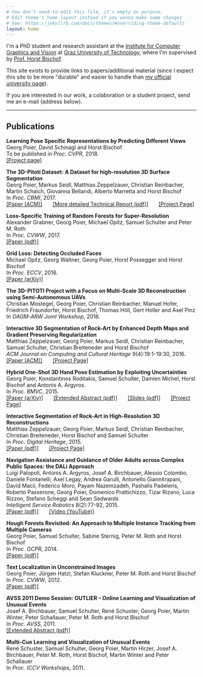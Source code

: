 ```yaml
---
# You don't need to edit this file, it's empty on purpose.
# Edit theme's home layout instead if you wanna make some changes
# See: https://jekyllrb.com/docs/themes/#overriding-theme-defaults
layout: home
---
```

I'm a PhD student and research assistant at the [Institute for 
Computer Graphics and Vision](https://www.tugraz.at/institute/icg/home/) 
at [Graz University of Technology](https://www.tugraz.at/home/),
where I'm supervised by 
[Prof. Horst Bischof](https://www.tugraz.at/institute/icg/research/team-bischof/people/team-about/horst-bischof/).

This site exists to provide links to papers/additional material 
(since I expect this site to be more "durable" and easier 
to handle than 
[my official university page](https://www.tugraz.at/institute/icg/research/team-bischof/lrs/people/poier/)).

If you are interested in our work, a colaboration or a student project, 
send me an e-mail (address below).

---

## Publications

**Learning Pose Specific Representations by Predicting Different Views**  
Georg Poier, David Schinagl and Horst Bischof  
To be published in *Proc. CVPR*, 2018.   
[[Project page]](https://poier.github.io/PreView/) &nbsp;&nbsp;&nbsp;


**The 3D-Pitoti Dataset: A Dataset for high-resolution 3D Surface Segmentation**  
Georg Poier, Markus Seidl, Matthias Zeppelzauer, Christian Reinbacher, Martin Schaich, Giovanna Bellandi, Alberto Marretta and Horst Bischof  
In *Proc. CBMI*, 2017.  
[[Paper (ACM)]](http://dx.doi.org/10.1145/3095713.3095719) &nbsp;&nbsp;&nbsp;&nbsp;&nbsp;
[[More detailed Technical Report (pdf)]](https://files.icg.tugraz.at/f/130d433de1/) &nbsp;&nbsp;&nbsp;&nbsp;&nbsp;
[[Project Page]](https://www.tugraz.at/institute/icg/research/team-bischof/lrs/downloads/3dpitotidataset/)

**Loss-Specific Training of Random Forests for Super-Resolution**  
Alexander Grabner, Georg Poier, Michael Opitz, Samuel Schulter and Peter M. Roth  
In *Proc. CVWW*, 2017.  
[[Paper (pdf)]](https://www.tugraz.at/fileadmin/user_upload/Institute/ICG/Images/team_lepetit/publications/grabner_cvww17.pdf)

**Grid Loss: Detecting Occluded Faces**  
Michael Opitz, Georg Waltner, Georg Poier, Horst Possegger and Horst Bischof  
In *Proc. ECCV*, 2016.  
[[Paper (arXiv)]](https://arxiv.org/abs/1609.00129)

**The 3D-PITOTI Project with a Focus on Multi-Scale 3D Reconstruction using Semi-Autonomous UAVs**  
Christian Mostegel, Georg Poier, Christian Reinbacher, Manuel Hofer, Friedrich Fraundorfer, Horst Bischof, Thomas Höll, Gert Holler and Axel Pinz  
In *OAGM-ARW Joint Workshop*, 2016.

**Interactive 3D Segmentation of Rock-Art by Enhanced Depth Maps and Gradient Preserving Regularization**  
Matthias Zeppelzauer, Georg Poier, Markus Seidl, Christian Reinbacher, Samuel Schulter, Christian Breiteneder and Horst Bischof  
*ACM Journal on Computing and Cultural Heritage* 9(4):19:1-19:30, 2016.  
[[Paper (ACM)]](http://dx.doi.org/10.1145/2950062) &nbsp;&nbsp;&nbsp;&nbsp;&nbsp;
[[Project Page]](https://www.tugraz.at/institute/icg/research/team-bischof/lrs/downloads/3dpitotidataset/)

**Hybrid One-Shot 3D Hand Pose Estimation by Exploiting Uncertainties**  
Georg Poier, Konstantinos Roditakis, Samuel Schulter, Damien Michel, Horst Bischof and Antonis A. Argyros.  
In *Proc. BMVC*, 2015.  
[[Paper (arXiv)]](https://arxiv.org/abs/1510.08039) &nbsp;&nbsp;&nbsp;&nbsp;&nbsp;
[[Extended Abstract (pdf)]](https://files.icg.tugraz.at/seafhttp/files/7f0a290d-b144-41df-adb2-4148d251cef7/poier2015bmvc_handpose_OnePageAbstract.pdf) &nbsp;&nbsp;&nbsp;&nbsp;&nbsp;
[[Slides (pdf)]](https://files.icg.tugraz.at/seafhttp/files/9cfc7707-a000-46db-9e0b-3086c89554bb/Slides_PoierBmvc15hape.pdf) &nbsp;&nbsp;&nbsp;&nbsp;&nbsp;
[[Project Page]](https://www.tugraz.at/institute/icg/research/team-bischof/lrs/downloads/hybridhpe/)

**Interactive Segmentation of Rock-Art in High-Resolution 3D Reconstructions**  
Matthias Zeppelzauer, Georg Poier, Markus Seidl, Christian Reinbacher, Christian Breiteneder, Horst Bischof and Samuel Schulter  
In *Proc. Digital Heritage*, 2015.  
[[Paper (pdf)]](https://files.icg.tugraz.at/seafhttp/files/1cdf1fd4-199c-4007-b4af-4ecde372006c/zeppelzauer_dh15.pdf) &nbsp;&nbsp;&nbsp;&nbsp;&nbsp;
[[Project Page]](https://www.tugraz.at/institute/icg/research/team-bischof/lrs/downloads/3dpitotidataset/)

**Navigation Assistance and Guidance of Older Adults across Complex Public Spaces: the DALi Approach**  
Luigi Palopoli, Antonis A. Argyros, Josef A. Birchbauer, Alessio Colombo, Daniele Fontanelli, Axel Legay, Andrea Garulli, Antonello Giannitrapani, David Macii, Federico Moro, Payam Nazemzadeh, Pashalis Padeleris, Roberto Passerone, Georg Poier, Domenico Prattichizzo, Tizar Rizano, Luca Rizzon, Stefano Scheggi and Sean Sedwards  
*Intelligent Service Robotics* 8(2):77-92, 2015.  
[[Paper (pdf)]](http://disi.unitn.it/~palopoli/publications/isr2015.pdf) &nbsp;&nbsp;&nbsp;&nbsp;&nbsp;
[[Video (YouTube)]](https://www.youtube.com/watch?v=jr3Wrsvn944)

**Hough Forests Revisited: An Approach to Multiple Instance Tracking from Multiple Cameras**  
Georg Poier, Samuel Schulter, Sabine Sternig, Peter M. Roth and Horst Bischof  
In *Proc. GCPR*, 2014.  
[[Paper (pdf)]](http://citeseerx.ist.psu.edu/viewdoc/download?doi=10.1.1.644.9738&rep=rep1&type=pdf)

**Text Localization in Unconstrained Images**  
Georg Poier, Jürgen Hatzl, Stefan Kluckner, Peter M. Roth and Horst Bischof  
In *Proc. CVWW*, 2012.  
[[Paper (pdf)]](https://www.tugraz.at/fileadmin/user_upload/Institute/ICG/Documents/lrs/pubs/poier_cvww_12.pdf)

**AVSS 2011 Demo Session: OUTLIER – Online Learning and Visualization of Unusual Events**  
Josef A. Birchbauer, Samuel Schulter, René Schuster, Georg Poier, Martin Winter, Peter Schallauer, Peter M. Roth and Horst Bischof  
In *Proc. AVSS*, 2011.  
[[Extended Abstract (pdf)]](https://www.computer.org/csdl/proceedings/avss/2011/0844/00/06027403.pdf)

**Multi-Cue Learning and Visualization of Unusual Events**  
René Schuster, Samuel Schulter, Georg Poier, Martin Hirzer, Josef A. Birchbauer, Peter M. Roth, Horst Bischof, Martin Winter and Peter Schallauer  
In *Proc. ICCV Workshops*, 2011.

